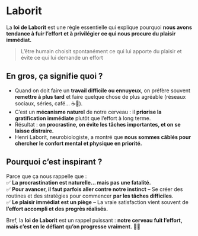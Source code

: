 # Laborit

La **loi de Laborit** est une règle essentielle qui explique pourquoi **nous avons tendance à fuir l’effort et à privilégier ce qui nous procure du plaisir immédiat.**  

> L’être humain choisit spontanément ce qui lui apporte du plaisir et évite ce qui lui demande un effort

## En gros, ça signifie quoi ?

- Quand on doit faire un **travail difficile ou ennuyeux**, on préfère souvent **remettre à plus tard** et faire quelque chose de plus agréable (réseaux sociaux, séries, café… ☕📱).  
- C’est un **mécanisme naturel** de notre cerveau : il **priorise la gratification immédiate** plutôt que l’effort à long terme.  
- Résultat : **on procrastine, on évite les tâches importantes, et on se laisse distraire.**  
- Henri Laborit, neurobiologiste, a montré que **nous sommes câblés pour chercher le confort mental et physique en priorité.**  

## Pourquoi c’est inspirant ?

Parce que ça nous rappelle que :  
✅ **La procrastination est naturelle… mais pas une fatalité.**  
✅ **Pour avancer, il faut parfois aller contre notre instinct** – Se créer des routines et des stratégies pour commencer **par les tâches difficiles**.  
✅ **Le plaisir immédiat est un piège** – La vraie satisfaction vient souvent de **l’effort accompli et des progrès réalisés.**  

Bref, la **loi de Laborit** est un rappel puissant : **notre cerveau fuit l’effort, mais c’est en le défiant qu’on progresse vraiment.** 🚀💡
